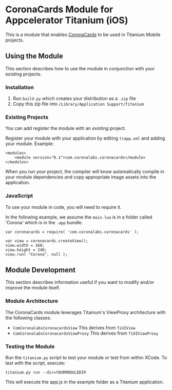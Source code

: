 # CoronaCards Module for Appcelerator Titanium (iOS)

This is a module that enables [CoronaCards](http://www.CoronaCards.com) to be used in Titanium Mobile projects. 


## Using the Module

This section describes how to use the module in conjunction with your existing projects.

### Installation

1. Run `build.py` which creates your distribution as a `.zip` file
2. Copy this zip file into `/Library/Application Support/Titanium`


### Existing Projects

You can add register the module with an _existing_ project.

Register your module with your application by editing `tiapp.xml` and adding your module.
Example:

`````
<modules>
	<module version="0.1">com.coronalabs.coronacards</module>
</modules>
`````

When you run your project, the compiler will know automatically compile in your module
dependencies and copy appropriate image assets into the application.


### JavaScript

To use your module in code, you will need to require it. 

In the following example, we assume the `main.lua` is in a folder called 'Corona' which is in the `.app` bundle.

`````
var coronacards = require( 'com.coronalabs.coronacards' );

var view = coronacards.createView();
view.width = 160;
view.height = 240;
view.run( "Corona", null );
`````


## Module Development

This section describes information useful if you want to modify and/or improve the module itself.

### Module Architecture

The CoronaCards module leverages Titanium's ViewProxy architecture with the following classes:

* `ComCoronalabsCoronacardsView` This derives from `TiUIView`
* `ComCoronalabsCoronacardsViewProxy` This derives from `TiUIViewProxy`

### Testing the Module

Run the `titanium.py` script to test your module or test from within XCode.
To test with the script, execute:

	titanium.py run --dir=YOURMODULEDIR

This will execute the app.js in the example folder as a Titanium application.

